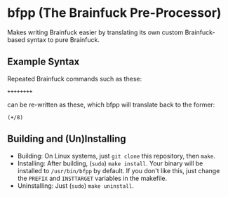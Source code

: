 # bfpp (The **B**rain**fuck** **P**re-**P**rocessor)
Makes writing Brainfuck easier by translating its own custom 
Brainfuck-based syntax to pure Brainfuck.

## Example Syntax
Repeated Brainfuck commands such as these:

    ++++++++

can be re-written as these, which bfpp will translate back to the former:

    (+/8)

## Building and (Un)Installing
 * Building: On Linux systems, just `git clone` this repository, then
    `make`.
 * Installing: After building, (`sudo`) `make install`. Your binary will be
    installed to `/usr/bin/bfpp` by default. If you don't like this, just
    change the `PREFIX` and `INSTTARGET` variables in the makefile.
 * Uninstalling: Just (`sudo`) `make uninstall`.
